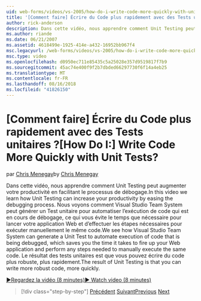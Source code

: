 ```yaml
---
uid: web-forms/videos/vs-2005/how-do-i-write-code-more-quickly-with-unit-tests
title: '[Comment faire] Écrire du Code plus rapidement avec des Tests unitaires ? | Microsoft Docs'
author: rick-anderson
description: Dans cette vidéo, nous apprendre comment Unit Testing peut augmenter votre productivité en facilitant le processus de débogage. Nous voyons comment Visual Studio Team System peut générer un u...
ms.author: riande
ms.date: 06/21/2007
ms.assetid: 4618499e-1925-414e-a432-16952bb967f4
msc.legacyurl: /web-forms/videos/vs-2005/how-do-i-write-code-more-quickly-with-unit-tests
msc.type: video
ms.openlocfilehash: d0950ec711e85435c5a25028e357d9519817f7b9
ms.sourcegitcommit: 45ac74e400f9f2b7dbded66297730f6f14a4eb25
ms.translationtype: MT
ms.contentlocale: fr-FR
ms.lasthandoff: 08/16/2018
ms.locfileid: "41826150"
---
```

<a name="how-do-i-write-code-more-quickly-with-unit-tests"></a><span data-ttu-id="4714d-105">[Comment faire] Écrire du Code plus rapidement avec des Tests unitaires ?</span><span class="sxs-lookup"><span data-stu-id="4714d-105">[How Do I:] Write Code More Quickly with Unit Tests?</span></span>
====================
<span data-ttu-id="4714d-106">par [Chris Menegay](https://twitter.com/CMenegay)</span><span class="sxs-lookup"><span data-stu-id="4714d-106">by [Chris Menegay](https://twitter.com/CMenegay)</span></span>

<span data-ttu-id="4714d-107">Dans cette vidéo, nous apprendre comment Unit Testing peut augmenter votre productivité en facilitant le processus de débogage.</span><span class="sxs-lookup"><span data-stu-id="4714d-107">In this video we learn how Unit Testing can increase your productivity by easing the debugging process.</span></span> <span data-ttu-id="4714d-108">Nous voyons comment Visual Studio Team System peut générer un Test unitaire pour automatiser l’exécution de code qui est en cours de débogage, ce qui vous évite le temps que nécessaire pour lancer votre application Web et d’effectuer les étapes nécessaires pour exécuter manuellement le même code.</span><span class="sxs-lookup"><span data-stu-id="4714d-108">We see how Visual Studio Team System can generate a Unit Test to automate execution of code that is being debugged, which saves you the time it takes to fire up your Web application and perform any steps needed to manually execute the same code.</span></span> <span data-ttu-id="4714d-109">Le résultat des tests unitaires est que vous pouvez écrire du code plus robuste, plus rapidement.</span><span class="sxs-lookup"><span data-stu-id="4714d-109">The result of Unit Testing is that you can write more robust code, more quickly.</span></span>

[<span data-ttu-id="4714d-110">&#9654;Regardez la vidéo (8 minutes)</span><span class="sxs-lookup"><span data-stu-id="4714d-110">&#9654; Watch video (8 minutes)</span></span>](https://channel9.msdn.com/Blogs/ASP-NET-Site-Videos/how-do-i-write-code-more-quickly-with-unit-tests)

> [!div class="step-by-step"]
> <span data-ttu-id="4714d-111">[Précédent](how-do-i-create-my-own-bug-work-item.md)
> [Suivant](how-do-i-practice-test-driven-development.md)</span><span class="sxs-lookup"><span data-stu-id="4714d-111">[Previous](how-do-i-create-my-own-bug-work-item.md)
[Next](how-do-i-practice-test-driven-development.md)</span></span>

